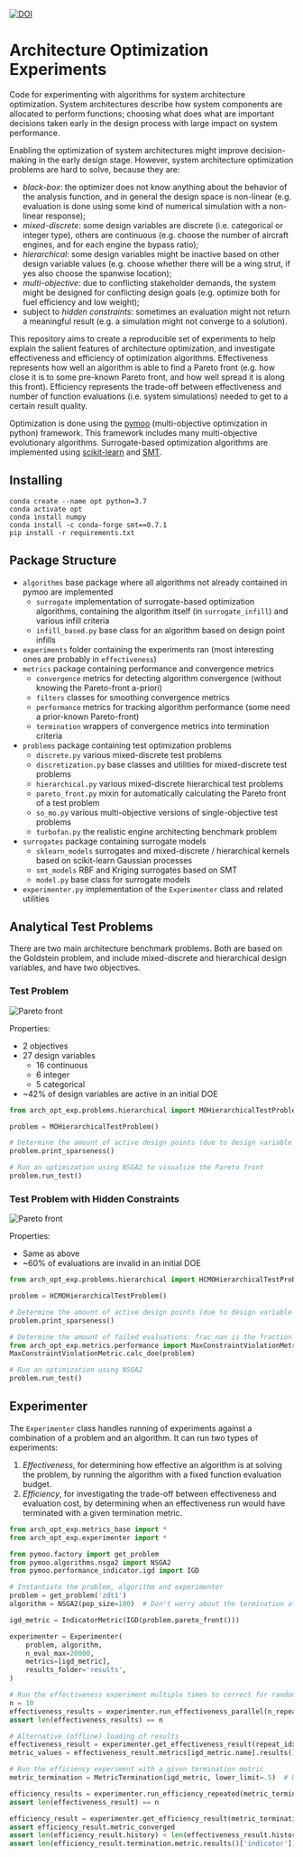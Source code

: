 [![DOI](https://zenodo.org/badge/DOI/10.5281/zenodo.4964341.svg)](https://doi.org/10.5281/zenodo.4964341)

# Architecture Optimization Experiments

Code for experimenting with algorithms for system architecture optimization. System architectures describe how system
components are allocated to perform functions; choosing what does what are important decisions taken early in the design
process with large impact on system performance.

Enabling the optimization of system architectures might improve decision-making in the early design stage. However,
system architecture optimization problems are hard to solve, because they are:

* *black-box*: the optimizer does not know anything about the behavior of the analysis function, and in general the
  design space is non-linear
  (e.g. evaluation is done using some kind of numerical simulation with a non-linear response);
* *mixed-discrete*: some design variables are discrete (i.e. categorical or integer type), others are continuous
  (e.g. choose the number of aircraft engines, and for each engine the bypass ratio);
* *hierarchical*: some design variables might be inactive based on other design variable values
  (e.g. choose whether there will be a wing strut, if yes also choose the spanwise location);
* *multi-objective*: due to conflicting stakeholder demands, the system might be designed for conflicting design goals
  (e.g. optimize both for fuel efficiency and low weight);
* subject to *hidden constraints*: sometimes an evaluation might not return a meaningful result
  (e.g. a simulation might not converge to a solution).

This repository aims to create a reproducible set of experiments to help explain the salient features of architecture
optimization, and investigate effectiveness and efficiency of optimization algorithms. Effectiveness represents how
well an algorithm is able to find a Pareto front (e.g. how close it is to some pre-known Pareto front, and how well
spread it is along this front). Efficiency represents the trade-off between effectiveness and number of function
evaluations (i.e. system simulations) needed to get to a certain result quality.

Optimization is done using the [pymoo](https://pymoo.org/) (multi-objective optimization in python) framework. This
framework includes many multi-objective evolutionary algorithms. Surrogate-based optimization algorithms are implemented
using [scikit-learn](https://scikit-learn.org/) and [SMT](https://smt.readthedocs.io/).

## Installing

```
conda create --name opt python=3.7
conda activate opt
conda install numpy
conda install -c conda-forge smt==0.7.1
pip install -r requirements.txt
```

## Package Structure

- `algorithms` base package where all algorithms not already contained in pymoo are implemented
   - `surrogate` implementation of surrogate-based optimization algorithms, containing the algorithm itself
     (in `surrogate_infill`) and various infill criteria
   - `infill_based.py` base class for an algorithm based on design point infills
- `experiments` folder containing the experiments ran (most interesting ones are probably in `effectiveness`)
- `metrics` package containing performance and convergence metrics
   - `convergence` metrics for detecting algorithm convergence (without knowing the Pareto-front a-priori)
   - `filters` classes for smoothing convergence metrics
   - `performance` metrics for tracking algorithm performance (some need a prior-known Pareto-front)
   - `termination` wrappers of convergence metrics into termination criteria
- `problems` package containing test optimization problems
   - `discrete.py` various mixed-discrete test problems
   - `discretization.py` base classes and utilities for mixed-discrete test problems
   - `hierarchical.py` various mixed-discrete hierarchical test problems
   - `pareto_front.py` mixin for automatically calculating the Pareto front of a test problem
   - `so_mo.py` various multi-objective versions of single-objective test problems
   - `turbofan.py` the realistic engine architecting benchmark problem
- `surrogates` package containing surrogate models
   - `sklearn_models` surrogates and mixed-discrete / hierarchical kernels based on scikit-learn Gaussian processes
   - `smt_models` RBF and Kriging surrogates based on SMT
   - `model.py` base class for surrogate models
- `experimenter.py` implementation of the `Experimenter` class and related utilities

## Analytical Test Problems

There are two main architecture benchmark problems. Both are based on the Goldstein problem, and include mixed-discrete
and hierarchical design variables, and have two objectives.

### Test Problem

![Pareto front](resources/pf_an_prob.svg)

Properties:
- 2 objectives
- 27 design variables
  - 16 continuous
  - 6 integer
  - 5 categorical
- ~42% of design variables are active in an initial DOE

```python
from arch_opt_exp.problems.hierarchical import MOHierarchicalTestProblem

problem = MOHierarchicalTestProblem()

# Determine the amount of active design points (due to design variable hierarchy)
problem.print_sparseness()

# Run an optimization using NSGA2 to visualize the Pareto front
problem.run_test()
```

### Test Problem with Hidden Constraints

![Pareto front](resources/pf_an_prob_hc.svg)

Properties:
- Same as above
- ~60% of evaluations are invalid in an initial DOE

```python
from arch_opt_exp.problems.hierarchical import HCMOHierarchicalTestProblem

problem = HCMOHierarchicalTestProblem()

# Determine the amount of active design points (due to design variable hierarchy)
problem.print_sparseness()

# Determine the amount of failed evaluations: frac_nan is the fraction of evaluations returning NaN
from arch_opt_exp.metrics.performance import MaxConstraintViolationMetric
MaxConstraintViolationMetric.calc_doe(problem)

# Run an optimization using NSGA2
problem.run_test()
```

## Experimenter

The `Experimenter` class handles running of experiments against a combination of a problem and an algorithm. It can run
two types of experiments:
1. *Effectiveness*, for determining how effective an algorithm is at solving the problem, by running the algorithm with
   a fixed function evaluation budget.
2. *Efficiency*, for investigating the trade-off between effectiveness and evaluation cost, by determining when an
   effectiveness run would have terminated with a given termination metric.

```python
from arch_opt_exp.metrics_base import *
from arch_opt_exp.experimenter import *

from pymoo.factory import get_problem
from pymoo.algorithms.nsga2 import NSGA2
from pymoo.performance_indicator.igd import IGD

# Instantiate the problem, algorithm and experimenter
problem = get_problem('zdt1')
algorithm = NSGA2(pop_size=100)  # Don't worry about the termination at this point

igd_metric = IndicatorMetric(IGD(problem.pareto_front()))

experimenter = Experimenter(
    problem, algorithm,
    n_eval_max=20000,
    metrics=[igd_metric],
    results_folder='results',
)

# Run the effectiveness experiment multiple times to correct for random effects
n = 10
effectiveness_results = experimenter.run_effectiveness_parallel(n_repeat=n)
assert len(effectiveness_results) == n

# Alternative (offline) loading of results
effectiveness_result = experimenter.get_effectiveness_result(repeat_idx=0)
metric_values = effectiveness_result.metrics[igd_metric.name].results()['indicator']

# Run the efficiency experiment with a given termination metric
metric_termination = MetricTermination(igd_metric, lower_limit=.5)  # Define convergence limit

efficiency_results = experimenter.run_efficiency_repeated(metric_termination)
assert len(effectiveness_result) == n

efficiency_result = experimenter.get_efficiency_result(metric_termination, repeat_idx=0)
assert efficiency_result.metric_converged
assert len(efficiency_result.history) < len(effectiveness_result.history)
assert len(efficiency_result.termination.metric.results()['indicator']) == len(efficiency_result.history)
```
